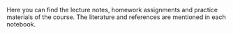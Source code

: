 Here you can find the lecture notes, homework assignments and practice materials of the course. 
The literature and references are mentioned in each notebook.
